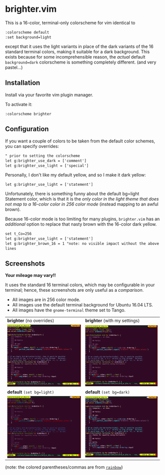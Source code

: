 # brighter.vim

This is a 16-color, terminal-only colorscheme for vim identical to

    :colorscheme default
    :set background=light

except that it uses the light variants
in place of the dark variants
of the 16 standard terminal colors,
making it suitable for a dark background.
This exists because for some incomprehensible reason,
the *actual* default `background=dark` colorscheme
is something completely different.
(and very pastel...)

## Installation

Install via your favorite vim plugin manager.

To activate it:

    :colorscheme brighter

## Configuration

If you want a couple of colors to be taken from the default color schemes,
you can specify overrides:

```vim
" prior to setting the colorscheme
let g:brighter_use_dark = ['comment']
let g:brighter_use_light = ['special']
```

Personally, I don't like my default yellow,
and so I make it dark yellow:

```vim
let g:brighter_use_light = ['statement']
```

Unfortunately, there is something funny about the
default bg=light Statement color,
which is that it is the *only color in the light theme
that does not map to a 16-color color in 256 color mode*
(instead mapping to an awful brown).

Because 16-color mode is too limiting for many plugins,
`brighter.vim` has an *additional* option to replace that nasty brown
with the 16-color dark yellow.

```vim
set t_Co=256
let g:brighter_use_light = ['statement']
let g:brighter_brown_16 = 1 "note: no visible impact without the above lines
```


## Screenshots

**Your mileage may vary!!**

It uses the standard 16 terminal colors,
which may be configurable in your terminal;
hence, these screenshots are only useful as a *comparison*.

* All images are in 256 color mode.
* All images use the default terminal background for Ubuntu 16.04 LTS.
* All images have the `gnome-terminal` theme set to Tango.

|     |     |
| --- | --- |
| **brighter** (no overrides) | **brighter** (with my settings) |
| <a href="/doc/img/brighter-yellow.png?raw=true"><img src="/doc/img/brighter-yellow.png?raw=true" width="350" /></a> | <a href="/doc/img/brighter-gold.png?raw=true"><img src="/doc/img/brighter-gold.png?raw=true" width="350" /></a> |
| **default** `(set bg=light)` | **default** `(set bg=dark)` |
| <a href="/doc/img/default-bglite.png?raw=true"><img src="/doc/img/default-bglite.png?raw=true" width="350" /></a> | <a href="/doc/img/default-bgdark.png?raw=true"><img src="/doc/img/default-bgdark.png?raw=true" width="350" /></a> |

(note: the colored parentheses/commas are from [`rainbow`](https://github.com/luochen1990/rainbow))
